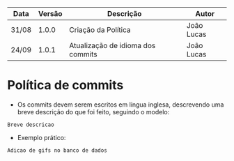 Data|Versão|Descrição|Autor
-|-|-|-
31/08|1.0.0|Criação da Política| João Lucas|
24/09|1.0.1|Atualização de idioma dos commits| João Lucas|

# Política de commits

* Os commits devem serem escritos em língua inglesa, descrevendo uma breve descrição do que foi feito, seguindo o modelo:
```
Breve descricao
```

* Exemplo prático:
```
Adicao de gifs no banco de dados
```
